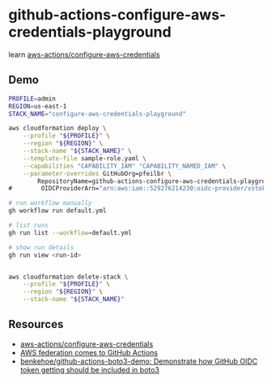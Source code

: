 # github-actions-configure-aws-credentials-playground 

learn [aws-actions/configure-aws-credentials](https://github.com/aws-actions/configure-aws-credentials)

## Demo

```sh
PROFILE=admin
REGION=us-east-1
STACK_NAME="configure-aws-credentials-playground"

aws cloudformation deploy \
    --profile "${PROFILE}" \
    --region "${REGION}" \
    --stack-name "${STACK_NAME}" \
    --template-file sample-role.yaml \
    --capabilities "CAPABILITY_IAM" "CAPABILITY_NAMED_IAM" \
    --parameter-overrides GitHubOrg=pfeilbr \
        RepositoryName=github-actions-configure-aws-credentials-playground \
#        OIDCProviderArn="arn:aws:iam::529276214230:oidc-provider/vstoken.actions.githubusercontent.com"

# run workflow manually
gh workflow run default.yml

# list runs
gh run list --workflow=default.yml

# show run details 
gh run view <run-id>


aws cloudformation delete-stack \
    --profile "${PROFILE}" \
    --region "${REGION}" \
    --stack-name "${STACK_NAME}"
```

## Resources

* [aws-actions/configure-aws-credentials](https://github.com/aws-actions/configure-aws-credentials)
* [AWS federation comes to GitHub Actions](https://awsteele.com/blog/2021/09/15/aws-federation-comes-to-github-actions.html)
* [benkehoe/github-actions-boto3-demo: Demonstrate how GitHub OIDC token getting should be included in boto3](https://github.com/benkehoe/github-actions-boto3-demo)